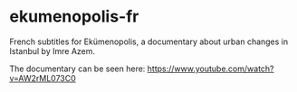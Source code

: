ekumenopolis-fr
===============

French subtitles for Ekümenopolis, a documentary about urban changes in Istanbul by Imre Azem.

The documentary can be seen here: https://www.youtube.com/watch?v=AW2rML073C0
